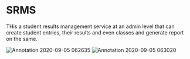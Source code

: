 # SRMS
THis a student results management service at an admin level that can create student entries, their results and even classes and generate report on the same.

![Annotation 2020-09-05 062635](https://user-images.githubusercontent.com/37111392/92296932-b1515980-ef42-11ea-88cb-d19bb150a82d.png)
![Annotation 2020-09-05 063020](https://user-images.githubusercontent.com/37111392/92296933-b31b1d00-ef42-11ea-860b-56e4b7a7afbb.png)

